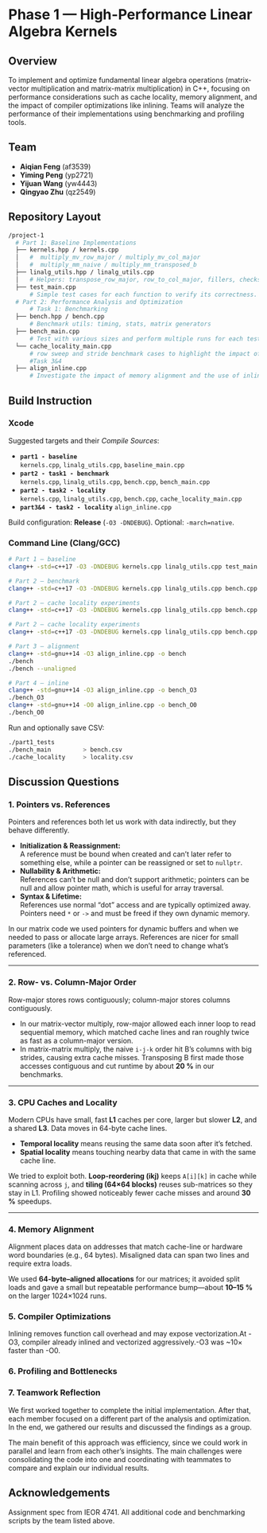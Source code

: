 # Phase 1 — High-Performance Linear Algebra Kernels

## Overview
To implement and optimize fundamental linear algebra operations (matrix-vector multiplication 
and matrix-matrix multiplication) in C++, focusing on performance considerations such as cache locality, 
memory alignment, and the impact of compiler optimizations like inlining. Teams will analyze the performance 
of their implementations using benchmarking and profiling tools.


## Team
- **Aiqian Feng** (af3539)
- **Yiming Peng** (yp2721)
- **Yijuan Wang** (yw4443)
- **Qingyao Zhu** (qz2549)


## Repository Layout
```bash
/project-1
  # Part 1: Baseline Implementations
  ├── kernels.hpp / kernels.cpp      
  │   #  multiply_mv_row_major / multiply_mv_col_major
  │   #  multiply_mm_naive / multiply_mm_transposed_b
  ├── linalg_utils.hpp / linalg_utils.cpp
  │   # Helpers: transpose_row_major, row_to_col_major, fillers, checksum, etc.
  ├── test_main.cpp
      # Simple test cases for each function to verify its correctness.
  # Part 2: Performance Analysis and Optimization
      # Task 1: Benchmarking
  ├── bench.hpp / bench.cpp            
      # Benchmark utils: timing, stats, matrix generators
  ├── bench_main.cpp
      # Test with various sizes and perform multiple runs for each test case
  └── cache_locality_main.cpp
      # row sweep and stride benchmark cases to highlight the impact of cache locality
      #Task 3&4
  ├── align_inline.cpp
      # Investigate the impact of memory alignment and the use of inline.
```


## Build Instruction

### Xcode
Suggested targets and their *Compile Sources*:
- **`part1 - baseline`**  
  `kernels.cpp`, `linalg_utils.cpp`, `baseline_main.cpp`
- **`part2 - task1 - benchmark`**  
  `kernels.cpp`, `linalg_utils.cpp`, `bench.cpp`, `bench_main.cpp`
- **`part2 - task2 - locality`**  
  `kernels.cpp`, `linalg_utils.cpp`, `bench.cpp`, `cache_locality_main.cpp`
- **`part3&4 - task2 - locality`** 
  `align_inline.cpp`

Build configuration: **Release** (`-O3 -DNDEBUG`). Optional: `-march=native`.

### Command Line (Clang/GCC)

```bash
# Part 1 – baseline
clang++ -std=c++17 -O3 -DNDEBUG kernels.cpp linalg_utils.cpp test_main.cpp -o part1_tests

# Part 2 – benchmark
clang++ -std=c++17 -O3 -DNDEBUG kernels.cpp linalg_utils.cpp bench.cpp bench_main.cpp -o bench_main

# Part 2 – cache locality experiments
clang++ -std=c++17 -O3 -DNDEBUG kernels.cpp linalg_utils.cpp bench.cpp cache_locality_main.cpp -o cache_locality

# Part 2 – cache locality experiments
clang++ -std=c++17 -O3 -DNDEBUG kernels.cpp linalg_utils.cpp bench.cpp cache_locality_main.cpp -o cache_locality

# Part 3 – alignment
clang++ -std=gnu++14 -O3 align_inline.cpp -o bench
./bench
./bench --unaligned

# Part 4 – inline
clang++ -std=gnu++14 -O3 align_inline.cpp -o bench_O3
./bench_O3
clang++ -std=gnu++14 -O0 align_inline.cpp -o bench_O0
./bench_O0

```

Run and optionally save CSV:
```bash
./part1_tests
./bench_main         > bench.csv
./cache_locality     > locality.csv
```

## Discussion Questions 

### 1. Pointers vs. References
Pointers and references both let us work with data indirectly, but they behave differently.  

* **Initialization & Reassignment:**  
  A reference must be bound when created and can’t later refer to something else, while a pointer can be reassigned or set to `nullptr`.  
* **Nullability & Arithmetic:**  
  References can’t be null and don’t support arithmetic; pointers can be null and allow pointer math, which is useful for array traversal.  
* **Syntax & Lifetime:**  
  References use normal “dot” access and are typically optimized away. Pointers need `*` or `->` and must be freed if they own dynamic memory.  

In our matrix code we used pointers for dynamic buffers and when we needed to pass or allocate large arrays. References are nicer for small parameters (like a tolerance) when we don’t need to change what’s referenced.

---

### 2. Row- vs. Column-Major Order
Row-major stores rows contiguously; column-major stores columns contiguously.

* In our matrix-vector multiply, row-major allowed each inner loop to read sequential memory, which matched cache lines and ran roughly twice as fast as a column-major version.  
* In matrix-matrix multiply, the naive `i-j-k` order hit B’s columns with big strides, causing extra cache misses. Transposing B first made those accesses contiguous and cut runtime by about **20 %** in our benchmarks.

---

### 3. CPU Caches and Locality
Modern CPUs have small, fast **L1** caches per core, larger but slower **L2**, and a shared **L3**. Data moves in 64-byte cache lines.

* **Temporal locality** means reusing the same data soon after it’s fetched.  
* **Spatial locality** means touching nearby data that came in with the same cache line.  

We tried to exploit both. **Loop-reordering (ikj)** keeps `A[i][k]` in cache while scanning across `j`, and **tiling (64×64 blocks)** reuses sub-matrices so they stay in L1. Profiling showed noticeably fewer cache misses and around **30 %** speedups.

---

### 4. Memory Alignment
Alignment places data on addresses that match cache-line or hardware word boundaries (e.g., 64 bytes). Misaligned data can span two lines and require extra loads.  

We used **64-byte–aligned allocations** for our matrices; it avoided split loads and gave a small but repeatable performance bump—about **10–15 %** on the larger 1024×1024 runs.

### 5. Compiler Optimizations
Inlining removes function call overhead and may expose vectorization.At -O3, compiler already inlined and vectorized aggressively.-O3 was ~10× faster than -O0.

### 6. Profiling and Bottlenecks

### 7. Teamwork Reflection
We first worked together to complete the initial implementation. After that, each member focused on a different part of the analysis and optimization. In the end, we gathered our results and discussed the findings as a group.

The main benefit of this approach was efficiency, since we could work in parallel and learn from each other’s insights. The main challenges were consolidating the code into one and coordinating with teammates to compare and explain our individual results.

## Acknowledgements
Assignment spec from IEOR 4741. All additional code and benchmarking scripts by the team listed above.
